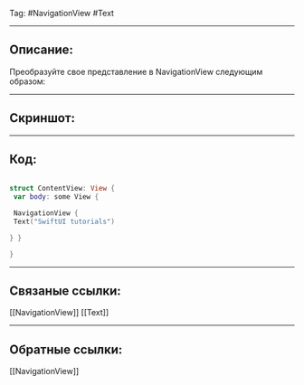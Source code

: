 Tag: #NavigationView #Text 

---
## Описание:
 

Преобразуйте свое представление в NavigationView следующим образом:

---
## Скриншот:


---
## Код:

``` swift
 
struct ContentView: View {
 var body: some View { 

 NavigationView {
 Text("SwiftUI tutorials") 

} }

}

```

---
## Связаные ссылки:
[[NavigationView]]
[[Text]]

---
## Обратные ссылки:
[[NavigationView]]
